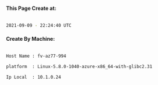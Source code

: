 
   
#### This Page Create at:

```bash

2021-09-09 - 22:24:40 UTC

```

#### Create By Machine:

```bash

Host Name : fv-az77-994

platform  : Linux-5.8.0-1040-azure-x86_64-with-glibc2.31

Ip Local  : 10.1.0.24

```

